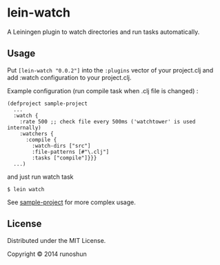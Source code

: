 # lein-watch

A Leiningen plugin to watch directories and run tasks automatically.

## Usage

Put `[lein-watch "0.0.2"]` into the `:plugins` vector of your project.clj and
add :watch configuration to your project.clj.

Example configuration (run compile task when .clj file is changed) :

    (defproject sample-project
      ...
      :watch {
        :rate 500 ;; check file every 500ms ('watchtower' is used internally)
        :watchers {
          :compile {
            :watch-dirs ["src"]
            :file-patterns [#"\.clj"]
            :tasks ["compile"]}}}
      ...)

and just run watch task

    $ lein watch

See [sample-project](https://github.com/runoshun/lein-watch/tree/master/sample-project) for more complex usage.

## License

Distributed under the MIT License.

Copyright © 2014 runoshun
